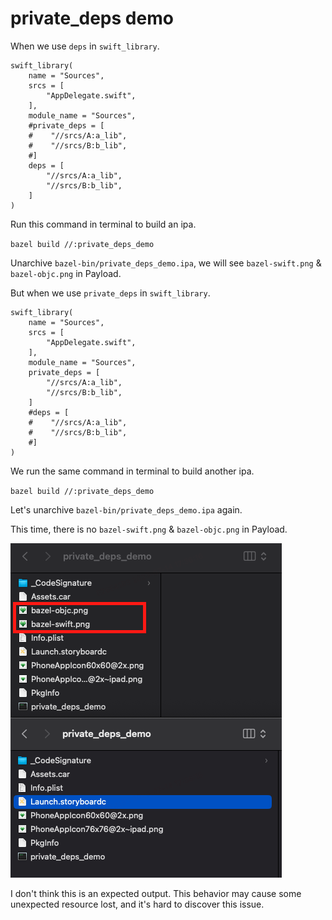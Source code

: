 # private_deps demo

When we use `deps` in `swift_library`.

```
swift_library(
    name = "Sources",
    srcs = [
        "AppDelegate.swift",
    ],
    module_name = "Sources",
    #private_deps = [
    #    "//srcs/A:a_lib",
    #    "//srcs/B:b_lib",
    #]
    deps = [
        "//srcs/A:a_lib",
        "//srcs/B:b_lib",
    ]
)
```

Run this command in terminal to build an ipa.

`bazel build //:private_deps_demo`

Unarchive `bazel-bin/private_deps_demo.ipa`, we will see `bazel-swift.png` & `bazel-objc.png` in Payload.

But when we use `private_deps` in `swift_library`.

```
swift_library(
    name = "Sources",
    srcs = [
        "AppDelegate.swift",
    ],
    module_name = "Sources",
    private_deps = [
        "//srcs/A:a_lib",
        "//srcs/B:b_lib",
    ]
    #deps = [
    #    "//srcs/A:a_lib",
    #    "//srcs/B:b_lib",
    #]
)
```

We run the same command in terminal to build another ipa.

`bazel build //:private_deps_demo`

Let's unarchive `bazel-bin/private_deps_demo.ipa` again.

This time, there is no `bazel-swift.png` & `bazel-objc.png` in Payload.

![](lost_data.png)

I don't think this is an expected output. This behavior may cause some unexpected resource lost, and it's hard to discover this issue.